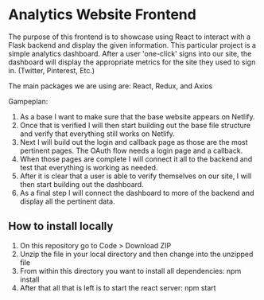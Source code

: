 # Analytics Website Frontend

The purpose of this frontend is to showcase using React to interact with a Flask backend and display the given information.
This particular project is a simple analytics dashboard. After a user 'one-click' signs into our site, the dashboard will display
the appropriate metrics for the site they used to sign in. (Twitter, Pinterest, Etc.)

The main packages we are using are: React, Redux, and Axios

Gampeplan:
1. As a base I want to make sure that the base website appears on Netlify.
2. Once that is verified I will then start building out the base file structure and verify that everything still works on Netlify.
3. Next I will build out the login and callback page as those are the most pertinent pages. The OAuth flow needs a login page and a callback. 
4. When those pages are complete I will connect it all to the backend and test that everything is working as needed.
5. After it is clear that a user is able to verify themselves on our site, I will then start building out the dashboard.
6. As a final step I will connect the dashboard to more of the backend and display all the pertinent data. 

## How to install locally

1. On this repository go to Code > Download ZIP
2. Unzip the file in your local directory and then change into the unzipped file
3. From within this directory you want to install all dependencies: npm install
4. After that all that is left is to start the react server: npm start
